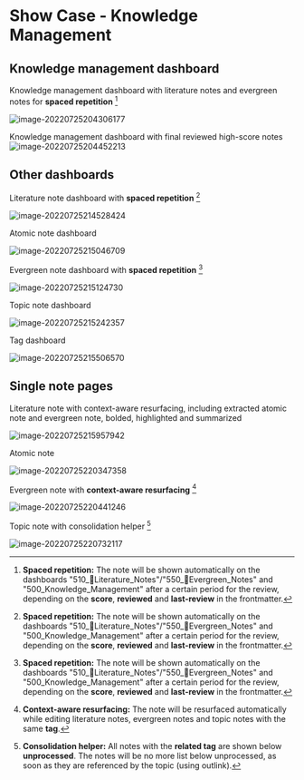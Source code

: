 # Show Case - Knowledge Management  

## Knowledge management dashboard

Knowledge management dashboard with literature notes and evergreen notes for **spaced repetition** [^1] 

![image-20220725204306177](images/image-20220725204306177.png)

Knowledge management dashboard with final reviewed high-score notes ![image-20220725204452213](images/image-20220725204452213.png)

## Other dashboards

Literature note dashboard with **spaced repetition** [^1] 

![image-20220725214528424](images/image-20220725214528424.png)

Atomic note dashboard

![image-20220725215046709](images/image-20220725215046709.png)

Evergreen note dashboard with **spaced repetition** [^1] 

![image-20220725215124730](images/image-20220725215124730.png)

Topic note dashboard

![image-20220725215242357](images/image-20220725215242357.png)

Tag dashboard

![image-20220725215506570](images/image-20220725215506570.png)

## Single note pages

Literature note with context-aware resurfacing, including extracted atomic note and evergreen note, bolded, highlighted and summarized

![image-20220725215957942](images/image-20220725215957942.png)

Atomic note

![image-20220725220347358](images/image-20220725220347358.png)

Evergreen note with **context-aware resurfacing** [^2]

![image-20220725220441246](images/image-20220725220441246.png)

Topic note with consolidation helper [^3]

![image-20220725220732117](images/image-20220725220732117.png)



[^1]: **Spaced repetition:** The note will be shown automatically on the dashboards "510_📔Literature_Notes"/"550_🌲Evergreen_Notes" and "500_Knowledge_Management" after a certain period for the review, depending on the **score**, **reviewed** and **last-review** in the frontmatter.  

[^2]: **Context-aware resurfacing:** The note will be resurfaced automatically while editing literature notes, evergreen notes and topic notes with the same **tag**. 

[^3]: **Consolidation helper:** All notes with the **related tag** are shown below **unprocessed**. The notes will be no more list below unprocessed, as soon as they are referenced by the topic (using outlink).